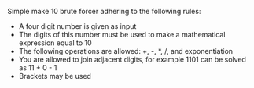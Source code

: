 Simple make 10 brute forcer adhering to the following rules:

- A four digit number is given as input
- The digits of this number must be used to make a mathematical expression equal to 10
- The following operations are allowed: +, -, \*, /, and exponentiation
- You are allowed to join adjacent digits, for example 1101 can be solved as 11 + 0 - 1
- Brackets may be used
